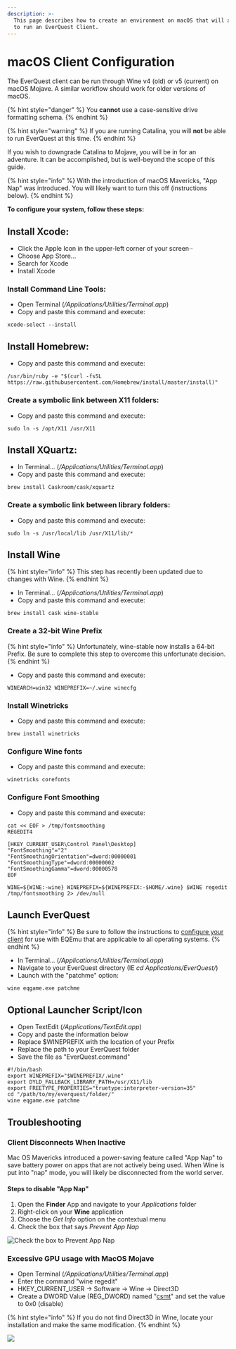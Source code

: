 ```yaml
---
description: >-
  This page describes how to create an environment on macOS that will allow you
  to run an EverQuest Client.
---
```


# macOS Client Configuration

The EverQuest client can be run through Wine v4 \(old\) or v5 \(current\) on macOS Mojave. A similar workflow should work for older versions of macOS.  

{% hint style="danger" %}
You **cannot** use a case-sensitive drive formatting schema.
{% endhint %}

{% hint style="warning" %}
If you are running Catalina, you will **not** be able to run EverQuest at this time. 
{% endhint %}

If you wish to downgrade Catalina to Mojave, you will be in for an adventure.  It can be accomplished, but is well-beyond the scope of this guide.

{% hint style="info" %}
With the introduction of macOS Mavericks, "App Nap" was introduced.  You will likely want to turn this off \(instructions below\).
{% endhint %}

**To configure your system, follow these steps:**

## Install Xcode:

* Click the Apple Icon in the upper-left corner of your screen⋅⋅
* Choose App Store...
* Search for Xcode
* Install Xcode

### Install Command Line Tools:

* Open Terminal \(_/Applications/Utilities/Terminal.app_\)
* Copy and paste this command and execute:

```text
xcode-select --install
```

## Install Homebrew:

* Copy and paste this command and execute:

```text
/usr/bin/ruby -e "$(curl -fsSL https://raw.githubusercontent.com/Homebrew/install/master/install)"
```

### Create a symbolic link between X11 folders:

* Copy and paste this command and execute:

```text
sudo ln -s /opt/X11 /usr/X11
```

## Install XQuartz:

* In Terminal... \(_/Applications/Utilities/Terminal.app_\)
* Copy and paste this command and execute:

```text
brew install Caskroom/cask/xquartz
```

### Create a symbolic link between library folders:

* Copy and paste this command and execute:

```text
sudo ln -s /usr/local/lib /usr/X11/lib/*
```

## Install Wine

{% hint style="info" %}
This step has recently been updated due to changes with Wine.
{% endhint %}

* In Terminal... \(_/Applications/Utilities/Terminal.app_\)
* Copy and paste this command and execute:

```text
brew install cask wine-stable
```

### Create a 32-bit Wine Prefix

{% hint style="info" %}
Unfortunately, wine-stable now installs a 64-bit Prefix.  Be sure to complete this step to overcome this unfortunate decision.
{% endhint %}

* Copy and paste this command and execute:

```text
WINEARCH=win32 WINEPREFIX=~/.wine winecfg
```

### Install Winetricks

* Copy and paste this command and execute:

```text
brew install winetricks
```

### Configure Wine fonts

* Copy and paste this command and execute:

```text
winetricks corefonts
```

### Configure Font Smoothing

* Copy and paste this command and execute:

```text
cat << EOF > /tmp/fontsmoothing
REGEDIT4

[HKEY_CURRENT_USER\Control Panel\Desktop]
"FontSmoothing"="2"
"FontSmoothingOrientation"=dword:00000001
"FontSmoothingType"=dword:00000002
"FontSmoothingGamma"=dword:00000578
EOF

WINE=${WINE:-wine} WINEPREFIX=${WINEPREFIX:-$HOME/.wine} $WINE regedit /tmp/fontsmoothing 2> /dev/null
```

## Launch EverQuest

{% hint style="info" %}
Be sure to follow the instructions to [configure your client](https://eqemu.gitbook.io/server/categories/how-to-guides/client-configuration#all-operating-systems) for use with EQEmu that are applicable to all operating systems.
{% endhint %}

* In Terminal... \(_/Applications/Utilities/Terminal.app_\)
* Navigate to your EverQuest directory \(IE _cd Applications/EverQuest/_\)
* Launch with the "patchme" option:

```text
wine eqgame.exe patchme
```

## Optional Launcher Script/Icon

* Open TextEdit \(_/Applications/TextEdit.app_\)
* Copy and paste the information below
* Replace $WINEPREFIX with the location of your Prefix
* Replace the path to your EverQuest folder
* Save the file as "EverQuest.command"

```text
#!/bin/bash
export WINEPREFIX="$WINEPREFIX/.wine"
export DYLD_FALLBACK_LIBRARY_PATH=/usr/X11/lib
export FREETYPE_PROPERTIES="truetype:interpreter-version=35"
cd "/path/to/my/everquest/folder/"
wine eqgame.exe patchme
```

## Troubleshooting

### Client Disconnects When Inactive

Mac OS Mavericks introduced a power-saving feature called "App Nap" to save battery power on apps that are not actively being used.  When Wine is put into "nap" mode, you will likely be disconnected from the world server.

#### Steps to disable "App Nap"

1. Open the **Finder** App and navigate to your _Applications_ folder
2. Right-click on your **Wine** application
3. Choose the _Get Info_ option on the contextual menu
4. Check the box that says _Prevent App Nap_

![Check the box to Prevent App Nap](../../gitbook/assets/app-nap.png)

### Excessive GPU usage with MacOS Mojave

* Open Terminal \(_/Applications/Utilities/Terminal.app_\)
* Enter the command "wine regedit"
* HKEY\_CURRENT\_USER -&gt; Software -&gt; Wine -&gt; Direct3D
* Create a DWORD Value \(REG\_DWORD\) named "[csmt](https://wiki.archlinux.org/index.php/wine#CSMT)" and set the value to 0x0 \(disable\)

{% hint style="info" %}
If you do not find Direct3D in Wine, locate your installation and make the same modification.
{% endhint %}

![](../../gitbook/assets/regedit-mojave.png)

